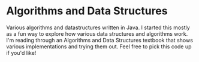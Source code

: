 # Algorithms and Data Structures

Various algorithms and datastructures written in Java. I started this mostly as a fun way to explore how various
data structures and algorithms work. I'm reading through an Algorithms and Data Structures textbook that shows
various implementations and trying them out. Feel free to pick this code up if you'd like!
